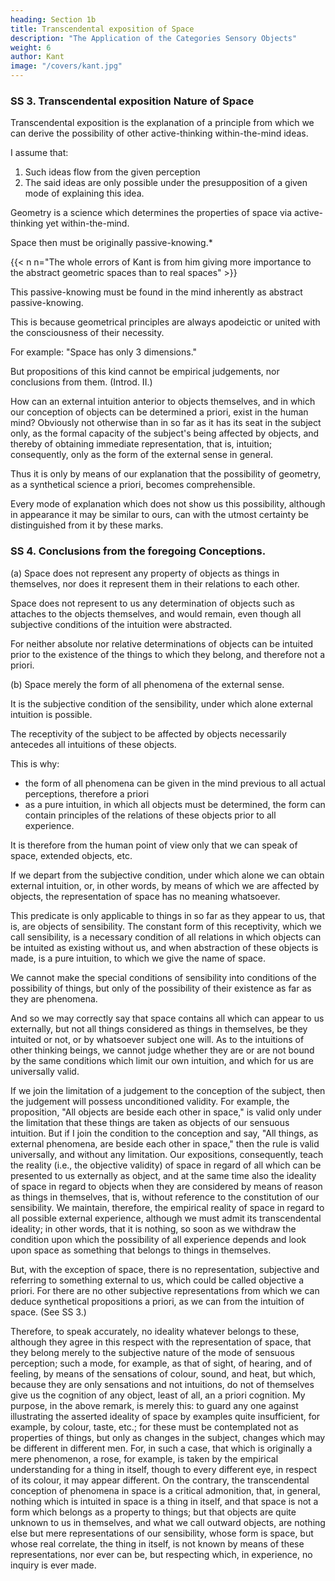 ```yaml
---
heading: Section 1b
title: Transcendental exposition of Space
description: "The Application of the Categories Sensory Objects"
weight: 6
author: Kant
image: "/covers/kant.jpg"
---
```




### SS 3. Transcendental exposition Nature of Space

 <!-- Exposition of the Conception of Space -->

Transcendental exposition is the explanation of a principle from which we can derive the possibility of other active-thinking within-the-mind ideas.

 <!-- synthetical a priori cognitions.  -->

I assume that:
1. Such ideas flow from the given perception
2. The said ideas are only possible under the presupposition of a given mode of explaining this idea.

Geometry is a science which determines the properties of space via active-thinking yet within-the-mind.

 <!-- synthetically, and yet a priori. What, then, must be our representation of space, in order that such a cognition of it may be possible?  -->

Space then must be originally passive-knowing.*

{{< n n="The whole errors of Kant is from him giving more importance to the abstract geometric spaces than to real spaces" >}}

 <!-- intuition, for from a mere conception, no propositions can be deduced which go out beyond the conception, and yet this happens in geometry. (Introd. V.) But  -->

This passive-knowing must be found in the mind inherently as abstract passive-knowing. 

<!-- a priori, that is, before any perception of objects, consequently must be pure, not empirical, intuition. For -->

This is because geometrical principles are always apodeictic or united with the consciousness of their necessity.

For example: "Space has only 3 dimensions." 

But propositions of this kind cannot be empirical judgements, nor conclusions from them. (Introd. II.)

How can an external intuition anterior to objects themselves, and in which our conception of objects can be determined a priori, exist in the human mind? Obviously not otherwise than in so far as it has its seat in the subject only, as the formal capacity of the subject's being affected by objects, and thereby of obtaining immediate representation, that is, intuition; consequently, only as the form of the external sense in general.

Thus it is only by means of our explanation that the possibility of geometry, as a synthetical science a priori, becomes comprehensible. 

Every mode of explanation which does not show us this possibility, although in appearance it may be similar to ours, can with the utmost certainty be distinguished from it by these marks.



### SS 4. Conclusions from the foregoing Conceptions.

(a) Space does not represent any property of objects as things in themselves, nor does it represent them in their relations to each other.

Space does not represent to us any determination of objects such as attaches to the objects themselves, and would remain, even though all subjective conditions of the intuition were abstracted.

For neither absolute nor relative determinations of objects can be intuited prior to the existence of the things to which they belong, and therefore not a priori.

(b) Space merely the form of all phenomena of the external sense.

It is the subjective condition of the sensibility, under which alone external intuition is possible.

The receptivity of the subject to be affected by objects necessarily antecedes all intuitions of these objects.

This is why:
- the form of all phenomena can be given in the mind previous to all actual perceptions, therefore a priori
- as a pure intuition, in which all objects must be determined, the form can contain principles of the relations of these objects prior to all experience.

It is therefore from the human point of view only that we can speak of space, extended objects, etc. 

If we depart from the subjective condition, under which alone we can obtain external intuition, or, in other words, by means of which we are affected by objects, the representation of space has no meaning whatsoever. 

This predicate is only applicable to things in so far as they appear to us, that is, are objects of sensibility. The constant form of this receptivity, which we call sensibility, is a necessary condition of all relations in which objects can be intuited as existing without us, and when abstraction of these objects is made, is a pure intuition, to which we give the name of space. 

We cannot make the special conditions of sensibility into conditions of the possibility of things, but only of the possibility of their existence as far as they are phenomena. 

And so we may correctly say that space contains all which can appear to us externally, but not all things considered as things in themselves, be they intuited or not, or by whatsoever subject one will. As to the intuitions of other thinking beings, we cannot judge whether they are or are not bound by the same conditions which limit our own intuition, and which for us are universally valid. 

If we join the limitation of a judgement to the conception of the subject, then the judgement will possess unconditioned validity. For example, the proposition, "All objects are beside each other in space," is valid only under the limitation that these things are taken as objects of our sensuous intuition. But if I join the condition to the conception and say, "All things, as external phenomena, are beside each other in space," then the rule is valid universally, and without any limitation. Our expositions, consequently, teach the reality (i.e., the objective validity) of space in regard of all which can be presented to us externally as object, and at the same time also the ideality of space in regard to objects when they are considered by means of reason as things in themselves, that is, without reference to the constitution of our sensibility. We maintain, therefore, the empirical reality of space in regard to all possible external experience, although we must admit its transcendental ideality; in other words, that it is nothing, so soon as we withdraw the condition upon which the possibility of all experience depends and look upon space as something that belongs to things in themselves.

But, with the exception of space, there is no representation, subjective and referring to something external to us, which could be called objective a priori. For there are no other subjective representations from which we can deduce synthetical propositions a priori, as we can from the intuition of space. (See SS 3.)

Therefore, to speak accurately, no ideality whatever belongs to these, although they agree in this respect with the representation of space, that they belong merely to the subjective nature of the mode of sensuous perception; such a mode, for example, as that of sight, of hearing, and of feeling, by means of the sensations of colour, sound, and heat, but which, because they are only sensations and not intuitions, do not of themselves give us the cognition of any object, least of all, an a priori cognition. My purpose, in the above remark, is merely this: to guard any one against illustrating the asserted ideality of space by examples quite insufficient, for example, by colour, taste, etc.; for these must be contemplated not as properties of things, but only as changes in the subject, changes which may be different in different men. For, in such a case, that which is originally a mere phenomenon, a rose, for example, is taken by the empirical understanding for a thing in itself, though to every different eye, in respect of its colour, it may appear different. On the contrary, the transcendental conception of phenomena in space is a critical admonition, that, in general, nothing which is intuited in space is a thing in itself, and that space is not a form which belongs as a property to things; but that objects are quite unknown to us in themselves, and what we call outward objects, are nothing else but mere representations of our sensibility, whose form is space, but whose real correlate, the thing in itself, is not known by means of these representations, nor ever can be, but respecting which, in experience, no inquiry is ever made.

